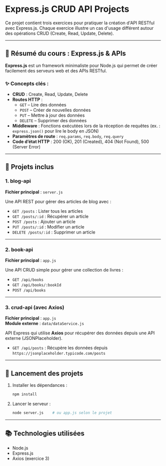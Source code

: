 # Express.js CRUD API Projects

Ce projet contient trois exercices pour pratiquer la création d'API RESTful avec Express.js. Chaque exercice illustre un cas d'usage différent autour des opérations CRUD (Create, Read, Update, Delete).

---

## 🧠 Résumé du cours : Express.js & APIs

**Express.js** est un framework minimaliste pour Node.js qui permet de créer facilement des serveurs web et des APIs RESTful.

### ✨ Concepts clés :
- **CRUD** : Create, Read, Update, Delete
- **Routes HTTP** :
  - `GET` – Lire des données
  - `POST` – Créer de nouvelles données
  - `PUT` – Mettre à jour des données
  - `DELETE` – Supprimer des données
- **Middleware** : Fonctions exécutées lors de la réception de requêtes (ex. : `express.json()` pour lire le body en JSON)
- **Paramètres de route** : `req.params`, `req.body`, `req.query`
- **Code d’état HTTP** : 200 (OK), 201 (Created), 404 (Not Found), 500 (Server Error)

---

## 📁 Projets inclus

### 1. blog-api
**Fichier principal** : `server.js`

Une API REST pour gérer des articles de blog avec :
- `GET /posts` : Lister tous les articles
- `GET /posts/:id` : Récupérer un article
- `POST /posts` : Ajouter un article
- `PUT /posts/:id` : Modifier un article
- `DELETE /posts/:id` : Supprimer un article

---

### 2. book-api
**Fichier principal** : `app.js`

Une API CRUD simple pour gérer une collection de livres :
- `GET /api/books`
- `GET /api/books/:bookId`
- `POST /api/books`

---

### 3. crud-api (avec Axios)
**Fichier principal** : `app.js`  
**Module externe** : `data/dataService.js`

API Express qui utilise **Axios** pour récupérer des données depuis une API externe (JSONPlaceholder).

- `GET /api/posts` : Récupère les données depuis `https://jsonplaceholder.typicode.com/posts`

---

## 🚀 Lancement des projets

1. Installer les dépendances :
   ```bash
   npm install
   ```

2. Lancer le serveur :
   ```bash
   node server.js    # ou app.js selon le projet
   ```

---

## 📚 Technologies utilisées
- Node.js
- Express.js
- Axios (exercice 3)
```